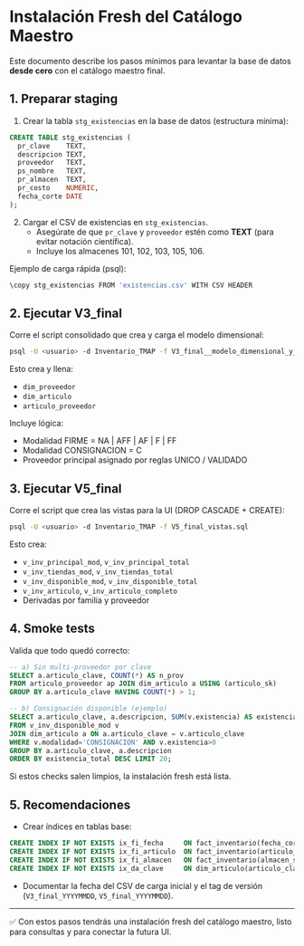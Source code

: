 # Instalación Fresh del Catálogo Maestro

Este documento describe los pasos mínimos para levantar la base de datos **desde cero** con el catálogo maestro final.

## 1. Preparar staging

1. Crear la tabla `stg_existencias` en la base de datos (estructura mínima):

```sql
CREATE TABLE stg_existencias (
  pr_clave    TEXT,
  descripcion TEXT,
  proveedor   TEXT,
  ps_nombre   TEXT,
  pr_almacen  TEXT,
  pr_costo    NUMERIC,
  fecha_corte DATE
);
```

2. Cargar el CSV de existencias en `stg_existencias`.
   - Asegúrate de que `pr_clave` y `proveedor` estén como **TEXT** (para evitar notación científica).
   - Incluye los almacenes 101, 102, 103, 105, 106.

Ejemplo de carga rápida (psql):
```bash
\copy stg_existencias FROM 'existencias.csv' WITH CSV HEADER
```

## 2. Ejecutar V3_final

Corre el script consolidado que crea y carga el modelo dimensional:

```bash
psql -U <usuario> -d Inventario_TMAP -f V3_final__modelo_dimensional_y_carga.sql
```

Esto crea y llena:
- `dim_proveedor`
- `dim_articulo`
- `articulo_proveedor`

Incluye lógica:
- Modalidad FIRME = NA | AFF | AF | F | FF
- Modalidad CONSIGNACION = C
- Proveedor principal asignado por reglas UNICO / VALIDADO

## 3. Ejecutar V5_final

Corre el script que crea las vistas para la UI (DROP CASCADE + CREATE):

```bash
psql -U <usuario> -d Inventario_TMAP -f V5_final_vistas.sql
```

Esto crea:
- `v_inv_principal_mod`, `v_inv_principal_total`
- `v_inv_tiendas_mod`, `v_inv_tiendas_total`
- `v_inv_disponible_mod`, `v_inv_disponible_total`
- `v_inv_articulo`, `v_inv_articulo_completo`
- Derivadas por familia y proveedor

## 4. Smoke tests

Valida que todo quedó correcto:

```sql
-- a) Sin multi-proveedor por clave
SELECT a.articulo_clave, COUNT(*) AS n_prov
FROM articulo_proveedor ap JOIN dim_articulo a USING (articulo_sk)
GROUP BY a.articulo_clave HAVING COUNT(*) > 1;

-- b) Consignación disponible (ejemplo)
SELECT a.articulo_clave, a.descripcion, SUM(v.existencia) AS existencia_total
FROM v_inv_disponible_mod v
JOIN dim_articulo a ON a.articulo_clave = v.articulo_clave
WHERE v.modalidad='CONSIGNACION' AND v.existencia>0
GROUP BY a.articulo_clave, a.descripcion
ORDER BY existencia_total DESC LIMIT 20;
```

Si estos checks salen limpios, la instalación fresh está lista.

## 5. Recomendaciones

- Crear índices en tablas base:
```sql
CREATE INDEX IF NOT EXISTS ix_fi_fecha     ON fact_inventario(fecha_corte);
CREATE INDEX IF NOT EXISTS ix_fi_articulo  ON fact_inventario(articulo_sk);
CREATE INDEX IF NOT EXISTS ix_fi_almacen   ON fact_inventario(almacen_sk);
CREATE INDEX IF NOT EXISTS ix_da_clave     ON dim_articulo(articulo_clave);
```

- Documentar la fecha del CSV de carga inicial y el tag de versión (`V3_final_YYYYMMDD`, `V5_final_YYYYMMDD`).

---

✅ Con estos pasos tendrás una instalación fresh del catálogo maestro, listo para consultas y para conectar la futura UI.

